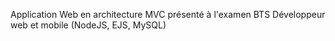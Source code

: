 Application Web en architecture MVC présenté à l'examen BTS Développeur web et mobile (NodeJS, EJS, MySQL)
